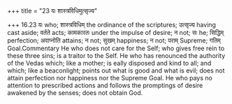 +++
title = "23 यः शास्त्रविधिमुत्सृज्य"

+++
16.23 यः who; शास्त्रविधिम् the ordinance of the scriptures; उत्सृज्य
having cast aside; वर्तते acts; कामकारतः under the impulse of desire; न
not; सः he; सिद्धिम् perfection; अवाप्नोति attains; न not; सुखम्
happiness; न not; पराम् Supreme; गतिम् Goal.Commentary He who does not
care for the Self; who gives free rein to these three sins; is a traitor
to the Self. He who has renounced the authority of the Vedas which; like
a mother; is eally disposed and kind to all; and which; like a
beaconlight; points out what is good and what is evil; does not attain
perfection nor happiness nor the Supreme Goal. He who pays no attention
to prescribed actions and follows the promptings of desire awakened by
the senses; does not obtain God.
